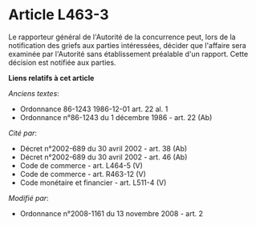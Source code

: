 # Article L463-3

Le rapporteur général de l'Autorité de la concurrence peut, lors de la notification des griefs aux parties intéressées,
décider que l'affaire sera examinée par l'Autorité sans établissement préalable d'un rapport. Cette décision est notifiée aux
parties.

**Liens relatifs à cet article**

_Anciens textes_:

  - Ordonnance 86-1243 1986-12-01 art. 22 al. 1
  - Ordonnance n°86-1243 du 1 décembre 1986 - art. 22 (Ab)

_Cité par_:

  - Décret n°2002-689 du 30 avril 2002 - art. 38 (Ab)
  - Décret n°2002-689 du 30 avril 2002 - art. 46 (Ab)
  - Code de commerce - art. L464-5 (V)
  - Code de commerce - art. R463-12 (V)
  - Code monétaire et financier - art. L511-4 (V)

_Modifié par_:

  - Ordonnance n°2008-1161 du 13 novembre 2008 - art. 2
